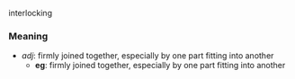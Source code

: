 interlocking
### Meaning
+ _adj_: firmly joined together, especially by one part fitting into another
    + __eg__: firmly joined together, especially by one part fitting into another
